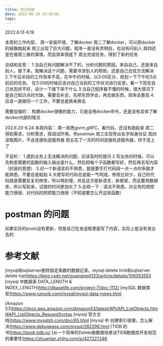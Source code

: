 ```yaml
---
title: 实习内容
date: 2022-06-19 23:43:01
tags:
---
```


2022.6.13-6.19

本周的工作内容，
周一安装环境，了解docker
周二了解docker，可以把docker的镜像跑起来
周三出现了巨大问题，程序一直没有弄明白，也没有问别人
周四还是在做周三做的事情，而且效率很底下
周五完成任务，得到了新的任务

总结和反思：
1.当自己有问题解决不了的，分析问题的原因，来自自己，还是来自别人，接下来，我解决这个问题，需要寻求别人的帮助，还是自己去找方法解决
2.下午后半段的工作效率不高，在中午的时候，以3:00区分，规划一下下午的3点前后的任务。
在3:00的时候应该对自己当前的工作状况进行反思，看一下现在自己状态好不好，设计一下接下来干什么
3.当自己程序看不懂的时候，很大情况下是自己知识点的欠缺，需要去补足，先把东西学会，再去做东西，效率会更高
4.应该一直做同一个工作，不要总是换来换去


需要加强的：
构建docker镜像的能力，只是会用docker命令，还是没有具体了解docker内部的情况


202.6.20-6.24
本周内容：
周一熟悉gorm,gRPC，看代码，还没有跑起来
周二得到需求，分析需求，搭调试环境，学postman
周三实现导出名字和身份证
周四读取图片，不会连接轨迹服务器
周五花了一天的时间连接轨迹服务器，终于连上了

不足的：
1.遇到业务上无法解决的问题，应该及时的提问
2.写业务的时候，可以先构思需要的函数的输入输出是什么，然后把每个子函数都写好，然后再去写内容（封装的思想）
3.对一个新语言的不熟悉，就是要手打代码段一点一点的多敲才能熟悉，不要总是粘贴
4.大佬写的代码总是能一气呵成，修改比较少，自己的代码就是需要反复的修改，所以特别慢，并且这次是新语言，新框架，而且要用数据库，所以写起来，试错的时间更加长了
5.总结一下：语法不熟悉、对业务的把控能力很弱、对代码的把控能力很弱（不知道要怎么开这些函数）



# postman 的问题
如果实际的proto没有更新，但是自己在发送框里面写了内容，实际上是没有发出去的



# 参考文献
[mysql和sqlserver删除指定条数的数据记录，mysql delete limit和sqlserver delete top]https://blog.csdn.net/guangmo0123/article/details/109353553
[mysql 中数据表 DATA_LENGTH & INDEX_LENGTH]http://dbaselife.com/project-7/doc-1112/
[mySQL 数据类型]https://www.runoob.com/mysql/mysql-data-types.html

[Amazon S3]https://docs.aws.amazon.com/AmazonS3/latest/API/API_ListObjects.html#API_ListObjects_RequestSyntax
[mysql 官方文档]https://www.mysqlzh.com/doc/65.html
[mysql 中 创建索引很慢，怎么解决]https://www.debugease.com/mysql/282296.html
[TIDB 的书]https://book.tidb.io/
[从一个简单的Delete删数据场景谈TiDB数据库开发规范的重要性]https://zhuanlan.zhihu.com/p/427227246


























